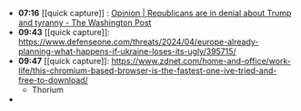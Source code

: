 - **07:16** [[quick capture]] : [Opinion | Republicans are in denial about Trump and tyranny - The Washington Post](https://www.washingtonpost.com/opinions/2024/04/12/newsletter-republican-denial-trump-tyrant/ "Opinion | Republicans are in denial about Trump and tyranny - The Washington Post")
- **09:43** [[quick capture]]:  https://www.defenseone.com/threats/2024/04/europe-already-planning-what-happens-if-ukraine-loses-its-ugly/395715/
- **09:47** [[quick capture]]:  https://www.zdnet.com/home-and-office/work-life/this-chromium-based-browser-is-the-fastest-one-ive-tried-and-free-to-download/
	- Thorium
-